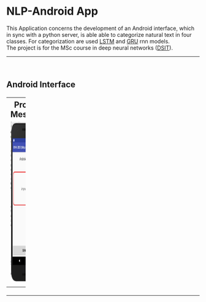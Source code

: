 # NLP-Android App

This Application concerns the development of an Android interface, which in sync with a python server, is able able to categorize natural text in four classes. 
For categorization are used [LSTM](https://en.wikipedia.org/wiki/Long_short-term_memory)  and [GRU](https://en.wikipedia.org/wiki/Gated_recurrent_unit) rnn models. <br>
The project is for the MSc course in deep neural networks ([DSIT](http://dsit.di.uoa.gr/)).

***


<br> 
<h2> Android Interface<g2>

 <table style="width:10%;">
  <tr >
    <th>Prompt Message</th>
    <th>Reply</th>
  </tr>
  <tr sytle="padding:135px">
    <td><img src="photos/UserInterface.jpg" width="215" height="420" /></td>
    <td><img src="photos/ui_SpOdyssey.jpg"width="215" height="420"/></td>
  </tr>

</table> 


***
